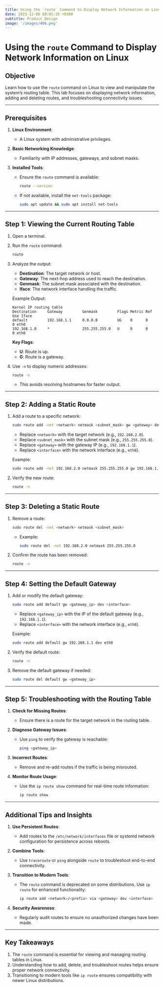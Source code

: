 ```yaml
---
title: Using the `route` Command to Display Network Information on Linux
date: 2023-12-06 08:01:35 +0300
subtitle: Product Design
image: '/images/406.png'
---
```

# Using the `route` Command to Display Network Information on Linux

## **Objective**
Learn how to use the `route` command on Linux to view and manipulate the system’s routing table. This lab focuses on displaying network information, adding and deleting routes, and troubleshooting connectivity issues.

---

## **Prerequisites**
1. **Linux Environment**:
   - A Linux system with administrative privileges.

2. **Basic Networking Knowledge**:
   - Familiarity with IP addresses, gateways, and subnet masks.

3. **Installed Tools**:
   - Ensure the `route` command is available:
     ```bash
     route --version
     ```
   - If not available, install the `net-tools` package:
     ```bash
     sudo apt update && sudo apt install net-tools
     ```

---

## **Step 1: Viewing the Current Routing Table**
1. Open a terminal.
2. Run the `route` command:
   ```bash
   route
   ```
3. Analyze the output:
   - **Destination**: The target network or host.
   - **Gateway**: The next-hop address used to reach the destination.
   - **Genmask**: The subnet mask associated with the destination.
   - **Iface**: The network interface handling the traffic.

   Example Output:
   ```
   Kernel IP routing table
   Destination     Gateway         Genmask         Flags Metric Ref    Use Iface
   default         192.168.1.1     0.0.0.0         UG    0      0        0 eth0
   192.168.1.0     *               255.255.255.0   U     0      0        0 eth0
   ```

   **Key Flags**:
   - **U**: Route is up.
   - **G**: Route is a gateway.

4. Use `-n` to display numeric addresses:
   ```bash
   route -n
   ```
   - This avoids resolving hostnames for faster output.

---

## **Step 2: Adding a Static Route**
1. Add a route to a specific network:
   ```bash
   sudo route add -net <network> netmask <subnet_mask> gw <gateway> dev <interface>
   ```
   - Replace `<network>` with the target network (e.g., `192.168.2.0`).
   - Replace `<subnet_mask>` with the subnet mask (e.g., `255.255.255.0`).
   - Replace `<gateway>` with the gateway IP (e.g., `192.168.1.1`).
   - Replace `<interface>` with the network interface (e.g., `eth0`).

   Example:
   ```bash
   sudo route add -net 192.168.2.0 netmask 255.255.255.0 gw 192.168.1.1 dev eth0
   ```

2. Verify the new route:
   ```bash
   route -n
   ```

---

## **Step 3: Deleting a Static Route**
1. Remove a route:
   ```bash
   sudo route del -net <network> netmask <subnet_mask>
   ```
   - Example:
     ```bash
     sudo route del -net 192.168.2.0 netmask 255.255.255.0
     ```

2. Confirm the route has been removed:
   ```bash
   route -n
   ```

---

## **Step 4: Setting the Default Gateway**
1. Add or modify the default gateway:
   ```bash
   sudo route add default gw <gateway_ip> dev <interface>
   ```
   - Replace `<gateway_ip>` with the IP of the default gateway (e.g., `192.168.1.1`).
   - Replace `<interface>` with the network interface (e.g., `eth0`).

   Example:
   ```bash
   sudo route add default gw 192.168.1.1 dev eth0
   ```

2. Verify the default route:
   ```bash
   route -n
   ```

3. Remove the default gateway if needed:
   ```bash
   sudo route del default gw <gateway_ip>
   ```

---

## **Step 5: Troubleshooting with the Routing Table**
1. **Check for Missing Routes**:
   - Ensure there is a route for the target network in the routing table.

2. **Diagnose Gateway Issues**:
   - Use `ping` to verify the gateway is reachable:
     ```bash
     ping <gateway_ip>
     ```

3. **Incorrect Routes**:
   - Remove and re-add routes if the traffic is being misrouted.

4. **Monitor Route Usage**:
   - Use the `ip route show` command for real-time route information:
     ```bash
     ip route show
     ```

---

## **Additional Tips and Insights**
1. **Use Persistent Routes**:
   - Add routes to the `/etc/network/interfaces` file or systemd network configuration for persistence across reboots.

2. **Combine Tools**:
   - Use `traceroute` or `ping` alongside `route` to troubleshoot end-to-end connectivity.

3. **Transition to Modern Tools**:
   - The `route` command is deprecated on some distributions. Use `ip route` for enhanced functionality:
     ```bash
     ip route add <network>/<prefix> via <gateway> dev <interface>
     ```

4. **Security Awareness**:
   - Regularly audit routes to ensure no unauthorized changes have been made.

---

## **Key Takeaways**
1. The `route` command is essential for viewing and managing routing tables in Linux.
2. Understanding how to add, delete, and troubleshoot routes helps ensure proper network connectivity.
3. Transitioning to modern tools like `ip route` ensures compatibility with newer Linux distributions.
